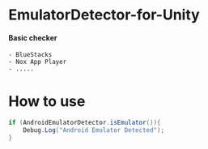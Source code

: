 # EmulatorDetector-for-Unity

#### Basic checker
    - BlueStacks
    - Nox App Player
    - .....
# How to use
```C#
if (AndroidEmulatorDetector.isEmulator()){
    Debug.Log("Android Emulator Detected");
}
```
